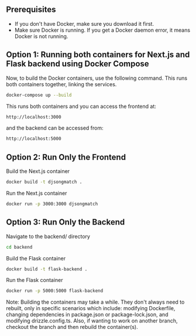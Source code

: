 ## Prerequisites
- If you don't have Docker, make sure you download it first.
- Make sure Docker is running. If you get a Docker daemon error, it means Docker is not running.

## Option 1: Running both containers for Next.js and Flask backend using Docker Compose
Now, to build the Docker containers, use the following command. This runs both containers together, linking the services.
```bash
docker-compose up --build
```
This runs both containers and you can access the frontend at:
```bash
http://localhost:3000
```
and the backend can be accessed from:
```bash
http://localhost:5000
```

## Option 2: Run Only the Frontend
Build the Next.js container
```bash
docker build -t djsongmatch .
```
Run the Next.js container
```bash
docker run -p 3000:3000 djsongmatch
```

## Option 3: Run Only the Backend
Navigate to the backend/ directory
```bash
cd backend
```
Build the Flask container
```bash
docker build -t flask-backend .
```
Run the Flask container
```bash
docker run -p 5000:5000 flask-backend
```

Note: Building the containers may take a while. They don't always need to rebuilt, only in specific scenarios which include: modifying Dockerfile, changing dependencies in package.json or package-lock.json, and modifying drizzle.config.ts. Also, if wanting to work on another branch, checkout the branch and then rebuild the container(s).